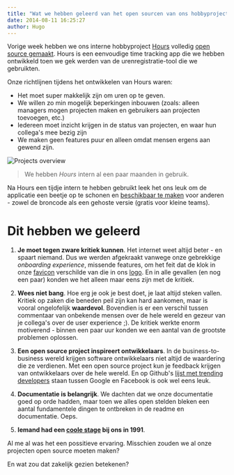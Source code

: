 ```yaml
---
title: "Wat we hebben geleerd van het open sourcen van ons hobbyproject"
date: 2014-08-11 16:25:27
author: Hugo
---
```


Vorige week hebben we ons interne hobbyproject [Hours](https://github.com/DefactoSoftware/Hours) volledig [open source gemaakt](https://news.ycombinator.com/item?id=8151777). Hours is een eenvoudige time tracking app die we hebben ontwikkeld toen we gek werden van de urenregistratie-tool die we gebruikten.

Onze richtlijnen tijdens het ontwikkelen van Hours waren:

* Het moet super makkelijk zijn om uren op te geven.
* We willen zo min mogelijk beperkingen inbouwen (zoals: alleen managers mogen projecten maken en gebruikers aan projecten toevoegen, etc.)
* Iedereen moet inzicht krijgen in de status van projecten, en waar hun collega's mee bezig zijn
* We maken geen features puur en alleen omdat mensen ergens aan gewend zijn.


![Projects overview](http://i.imgur.com/L6cCxPd.png)

> We hebben _Hours_ intern al een paar maanden in gebruik.

Na Hours een tijdje intern te hebben gebruikt leek het ons leuk om de applicatie een beetje op te schonen en [beschikbaar te maken](https://happyhours.io) voor anderen - zowel de broncode als een gehoste versie (gratis voor kleine teams).

# Dit hebben we geleerd

1. __Je moet tegen zware kritiek kunnen__. Het internet weet altijd beter - en spaart niemand. Dus we werden afgekraakt vanwege onze gebrekkige _onboarding experience_, missende features, om het feit dat de klok in onze [favicon](https://happyhours.io/assets/favicon-cda301768f23447b0684fc792f77e140.ico) verschilde van die in ons [logo](https://happyhours.io/assets/logo-white-shadow-e39a142fa42f9f5985e44b06ec6cf432.png). En in alle gevallen (en nog een paar) konden we het alleen maar eens zijn met de kritiek.

2. __Wees niet bang__. Hoe erg je ook je best doet, je laat altijd steken vallen. Kritiek op zaken die beneden peil zijn kan hard aankomen, maar is vooral ongelofelijk __waardevol__. Bovendien is er een verschil tussen commentaar van onbekende mensen over de hele wereld en gezeur van je collega's over de user experience ;). De kritiek werkte enorm motiverend - binnen een paar uur konden we een aantal van de grootste problemen oplossen.

3. __Een open source project inspireert ontwikkelaars__. In de business-to-business wereld krijgen software ontwikkelaars niet altijd de waardering die ze verdienen. Met een open source project kun je feedback krijgen van ontwikkelaars over de hele wereld. En op Github's [lijst met trending developers](https://github.com/trending) staan tussen Google en Facebook is ook wel eens leuk.

4. __Documentatie is belangrijk__. We dachten dat we onze documentatie goed op orde hadden, maar toen we alles open stelden bleken een aantal fundamentele dingen te ontbreken in de readme en documentatie. Oeps.

5. __Iemand had een [coole stage](http://dev.defacto.nl/images/intern.png) bij ons in 1991__.

Al me al was het een possitieve ervaring. Misschien zouden we al onze projecten open source moeten maken?

En wat zou dat zakelijk gezien betekenen?
